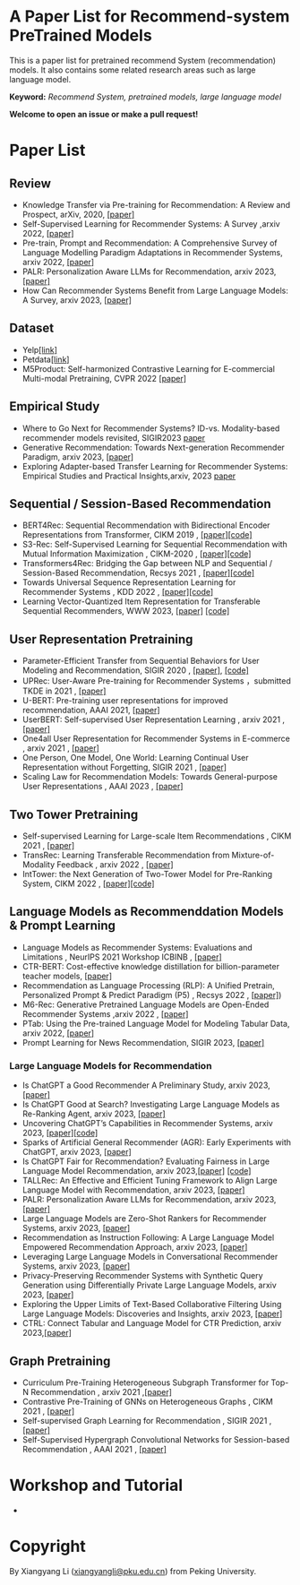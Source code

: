 # A Paper List for Recommend-system PreTrained Models
This is a paper list for pretrained recommend System (recommendation) models. It also contains some related research areas such as large language model.

**Keyword:** *Recommend System, pretrained models, large language model*

**Welcome to open an issue or make a pull request!**
# Paper List

## Review
- Knowledge Transfer via Pre-training for Recommendation: A Review and Prospect, arXiv, 2020, [[paper]](https://arxiv.org/abs/2009.09226)
- Self-Supervised Learning for Recommender Systems: A Survey ,arxiv 2022, [[paper]](https://arxiv.org/pdf/2203.15876.pdf)
- Pre-train, Prompt and Recommendation: A Comprehensive Survey of Language Modelling Paradigm Adaptations in Recommender Systems, arxiv 2022, [[paper]](https://arxiv.org/abs/2302.03735)
- PALR: Personalization Aware LLMs for Recommendation, arxiv 2023, [[paper]](http://arxiv.org/abs/2305.07622v3)
- How Can Recommender Systems Benefit from Large Language Models: A Survey, arxiv 2023, [[paper]](http://arxiv.org/abs/2306.05817v1)
## Dataset
- Yelp[[link]](https://www.yelp.com/dataset)
- Petdata[[link]](https://drive.google.com/file/d/1OcvbBJN0jlPTEjE0lvcDfXRkzOjepMXH/view)
- M5Product: Self-harmonized Contrastive Learning for E-commercial Multi-modal Pretraining, CVPR 2022 [[paper]](https://arxiv.org/pdf/2109.04275.pdf)
## Empirical Study
- Where to Go Next for Recommender Systems? ID-vs. Modality-based recommender models revisited, SIGIR2023 [paper](https://arxiv.org/pdf/2303.13835.pdf)
- Generative Recommendation: Towards Next-generation Recommender Paradigm, arxiv 2023, [[paper]](https://arxiv.org/abs/2304.03879) 
- Exploring Adapter-based Transfer Learning for Recommender Systems: Empirical Studies and Practical Insights,arxiv, 2023 [paper](https://arxiv.org/pdf/2305.15036.pdf)
## Sequential / Session-Based Recommendation
- BERT4Rec: Sequential Recommendation with Bidirectional Encoder Representations from Transformer, CIKM 2019 ,  [[paper]](https://arxiv.org/abs/1904.06690)[[code]](https://github.com/FeiSun/BERT4Rec)
- S3-Rec: Self-Supervised Learning for Sequential Recommendation with Mutual Information Maximization
, CIKM-2020 , [[paper]](https://arxiv.org/abs/2008.07873)[[code]](https://github.com/RUCAIBox/CIKM2020-S3Rec)
- Transformers4Rec: Bridging the Gap between NLP and Sequential / Session-Based Recommendation, Recsys 2021
 , [[paper]](https://dl.acm.org/doi/abs/10.1145/3460231.3474255?casa_token=b4-oEoLXZycAAAAA:khQBoMBHAS5TXADNUar92RYFH4bq68KSjk3VvD5FDJzazv3jXXfcj_LHdnREjvfUgYj-4dipepKs)[[code]](https://github.com/NVIDIA-Merlin/Transformers4Rec)
 - Towards Universal Sequence Representation Learning for Recommender Systems , KDD 2022 , [[paper]](https://arxiv.org/pdf/2206.05941.pdf)[[code]](https://github.com/RUCAIBox/UniSRec)
- Learning Vector-Quantized Item Representation for Transferable Sequential Recommenders, WWW 2023, [[paper]](https://arxiv.org/abs/2210.12316) [[code]](https://github.com/RUCAIBox/VQ-Rec)

## User Representation Pretraining 
- Parameter-Efficient Transfer from Sequential Behaviors for User Modeling and Recommendation, SIGIR 2020 , [[paper]](https://arxiv.org/pdf/2001.04253.pdf), [[code]](https://github.com/fajieyuan/sigir2020_peterrec)
- UPRec: User-Aware Pre-training for Recommender Systems ，submitted TKDE in 2021 , [[paper]](https://arxiv.org/abs/2102.10989)
- U-BERT: Pre-training user representations for improved recommendation, AAAI 2021, [[paper]](https://ojs.aaai.org/index.php/AAAI/article/view/16557)
- UserBERT: Self-supervised User Representation Learning ,  arxiv 2021 , [[paper]](https://arxiv.org/abs/2109.01274)
- One4all User Representation for Recommender Systems in E-commerce , arxiv 2021 , [[paper]](https://arxiv.org/abs/2106.00573)
- One Person, One Model, One World: Learning Continual User Representation without Forgetting, SIGIR 2021 , [[paper]](https://arxiv.org/pdf/2001.04253.pdf)
- Scaling Law for Recommendation Models: Towards General-purpose User Representations , AAAI 2023 , [[paper]](https://arxiv.org/abs/2111.11294)

## Two Tower Pretraining
- Self-supervised Learning for Large-scale Item Recommendations , CIKM 2021 , [[paper]](https://dl.acm.org/doi/pdf/10.1145/3459637.3481952)
- TransRec: Learning Transferable Recommendation from Mixture-of-Modality Feedback , arxiv 2022 , [[paper]](https://arxiv.org/abs/2206.06190)
- IntTower: the Next Generation of Two-Tower Model for Pre-Ranking System, CIKM 2022 , [[paper]](https://arxiv.org/abs/2210.09890)[[code]](https://github.com/archersama/inttower)

## Language Models as Recommenddation Models & Prompt Learning
- Language Models as Recommender Systems: Evaluations and Limitations , NeurIPS 2021 Workshop ICBINB , [[paper]](https://openreview.net/pdf?id=hFx3fY7-m9b)
- CTR-BERT: Cost-effective knowledge distillation for billion-parameter teacher models,  [[paper]](https://neurips2021-nlp.github.io/papers/20/CameraReady/camera_ready_final.pdf)
- Recommendation as Language Processing (RLP): A Unified Pretrain, Personalized Prompt & Predict Paradigm (P5) , Recsys 2022 , [[paper]](https://arxiv.org/abs/2203.13366))
- M6-Rec: Generative Pretrained Language Models are Open-Ended Recommender Systems ,arxiv 2022 , [[paper]](https://arxiv.org/pdf/2205.08084.pdf)
- PTab: Using the Pre-trained Language Model for Modeling Tabular Data, arxiv 2022, [[paper]](https://arxiv.org/abs/2209.08060)
- Prompt Learning for News Recommendation, SIGIR 2023, [[paper]](https://arxiv.org/abs/2304.05263)
 ### Large Language Models for Recommendation
- Is ChatGPT a Good Recommender A Preliminary Study, arxiv 2023, [[paper]](https://arxiv.org/pdf/2304.10149.pdf)
- Is ChatGPT Good at Search? Investigating Large Language Models as Re-Ranking Agent, arxiv 2023, [[paper]](https://arxiv.org/pdf/2304.09542.pdf)
- Uncovering ChatGPT’s Capabilities in Recommender Systems, arxiv 2023, [[paper]](https://arxiv.org/pdf/2305.02182.pdf)[[code]](https://github.com/rainym00d/LLM4RS)
- Sparks of Artificial General Recommender (AGR): Early Experiments with ChatGPT, arxiv 2023, [[paper]](https://arxiv.org/pdf/2305.04518.pdf)
- Is ChatGPT Fair for Recommendation? Evaluating Fairness in Large Language Model Recommendation, arxiv 2023,[[paper]](https://arxiv.org/pdf/2305.07609.pdf)
[[code]](https://github.com/jizhi-zhang/FaiRLLM)
- TALLRec: An Effective and Efficient Tuning Framework to Align Large  Language Model with Recommendation, arxiv 2023, [[paper]](http://arxiv.org/abs/2305.00447v1)
- PALR: Personalization Aware LLMs for Recommendation, arxiv 2023, [[paper]](http://arxiv.org/abs/2305.07622v1)
- Large Language Models are Zero-Shot Rankers for Recommender Systems, arxiv 2023, [[paper]](http://arxiv.org/abs/2305.08845v1)
- Recommendation as Instruction Following: A Large Language Model  Empowered Recommendation Approach, arxiv 2023, [[paper]](http://arxiv.org/abs/2305.07001v1)
- Leveraging Large Language Models in Conversational Recommender Systems, arxiv 2023, [[paper]](http://arxiv.org/abs/2305.07961v2)
- Privacy-Preserving Recommender Systems with Synthetic Query Generation  using Differentially Private Large Language Models, arxiv 2023, [[paper]](http://arxiv.org/abs/2305.05973v1)
- Exploring the Upper Limits of Text-Based Collaborative Filtering Using Large Language Models: Discoveries and Insights, arxiv 2023, [[paper]](https://arxiv.org/pdf/2305.11700.pdf)
- CTRL: Connect Tabular and Language Model for CTR Prediction, arxiv 2023,[[paper]](https://arxiv.org/abs/2306.02841)




## Graph Pretraining
- Curriculum Pre-Training Heterogeneous Subgraph Transformer for Top-N Recommendation , arxiv 2021 ,[[paper]](https://arxiv.org/abs/2106.06722)
- Contrastive Pre-Training of GNNs on Heterogeneous Graphs , CIKM 2021 , [[paper]](https://yuanfulu.github.io/publication/CIKM-CPT.pdf)
- Self-supervised Graph Learning for Recommendation , SIGIR 2021 , [[paper]](https://arxiv.org/pdf/2010.10783.pdf)
- Self-Supervised Hypergraph Convolutional Networks for Session-based Recommendation , AAAI 2021 , [[paper]](https://arxiv.org/pdf/2012.06852.pdf)
# Workshop and Tutorial
-

# Copyright 
By Xiangyang Li (xiangyangli@pku.edu.cn) from Peking University.  
